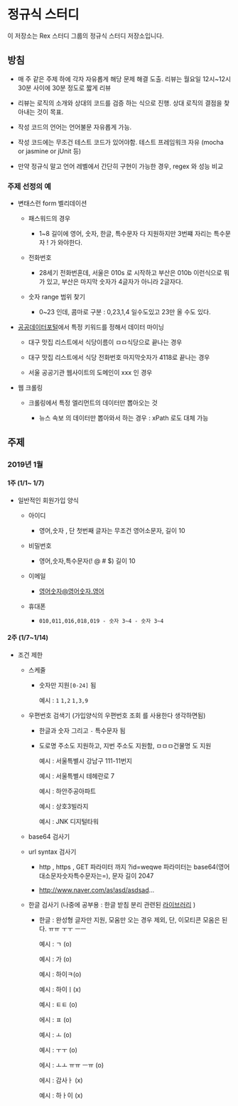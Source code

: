 # 정규식 스터디

이 저장소는 Rex 스터디 그룹의 정규식 스터디 저장소입니다. 
 
## 방침

- 매 주 같은 주제 하에 각자 자유롭게 해당 문제 해결 도출. 리뷰는 월요일 12시~12시 30분 사이에 30분 정도로 짧게 리뷰

- 리뷰는 로직의 소개와 상대의 코드를 검증 하는 식으로 진행. 상대 로직의 결점을 찾아내는 것이 목표.

- 작성 코드의 언어는 언어불문 자유롭게 가능.

- 작성 코드에는 무조건 테스트 코드가 있어야함. 테스트 프레임워크 자유 (mocha or jasmine or jUnit 등)

- 만약 정규식 말고 언어 레벨에서 간단히 구현이 가능한 경우, regex 와 성능 비교


### 주제 선정의 예


- 변태스런 form 벨리데이션 

    - 패스워드의 경우
	 
        - 1~8 길이에 영어, 숫자, 한글, 특수문자 다 지원하지만 3번쨰 자리는 특수문자 ! 가 와야한다.
		 
    - 전화번호
     
        - 28세기 전화번혼데, 서울은 010s 로 시작하고 부산은 010b 이런식으로 뭐가 있고, 부산은 마지막 숫자가 4글자가 아니라 2글자다.
		
    - 숫자 range 범위 찾기
 
        - 0~23 인데, 콤마로 구분 : 0,23,1,4  일수도있고 23만 올 수도 있다.
	

- [공공데이터포털](https://www.data.go.kr/)에서 특정 키워드를 정해서 데이터 마이닝

    - 대구 맛집 리스트에서 식당이름이 ㅁㅁ식당으로 끝나는 경우
       
    - 대구 맛집 리스트에서 식당 전화번호 마지막숫자가 4118로 끝나는 경우
		 
    - 서울 공공기관 웹사이트의 도메인이 xxx 인 경우 
	
- 웹 크롤링
 
    - 크롤링에서 특정 엘리먼트의 데이터만 뽑아오는 것

        - <span id="news-head">뉴스 속보</span> 의 데이터만 뽑아와서 하는 경우 : xPath 로도 대체 가능




## 주제

### 2019년 1월

#### 1주 (1/1~ 1/7)
	
- 일반적인 회원가입 양식

    - 아이디
 
        - 영어,숫자 , 단 첫번째 글자는 무조건 영어소문자, 길이 10
         
    - 비밀번호
     
        - 영어,숫자,특수문자(! @ # $) 길이 10
         
    - 이메일
 
        - 영어숫자@영어숫자.영어
     
    - 휴대폰
             
        - ```010,011,016,018,019 - 숫자 3~4 - 숫자 3~4```

#### 2주 (1/7~1/14)

- 조건 제한

    - 스케줄
             
        - 숫자만 지원```[0-24]``` 됨 
            
            예시 : ```1``` ```1,2``` ```1,3,9``` 

    - 우편번호 검색기 (가입양식의 우편번호 조회 를 사용한다 생각하면됨)
    
        - 한글과 숫자 그리고 ```-``` 특수문자 됨
        
        - 도로명 주소도 지원하고, 지번 주소도 지원함, ㅁㅁㅁ건물명 도 지원
    
            예시 : 서울특별시 강남구 111-11번지
            
            예시 : 서울특별시 테헤란로 7
            
            예시 : 하안주공아파트 
           
            예시 : 상호3빌라지
            
            예시 : JNK 디지털타워
            
    - base64 검사기
        
    - url syntax 검사기
   
        - http , https , GET 파라미터 까지 ?id=weqwe 파라미터는 base64(영어대소문자숫자특수문자는=), 문자 길이 2047
    
        - http://www.naver.com/as!asd/asdsad... 
             
    - 한글 검사기 (나중에 공부용 : 한글 받침 분리 관련된 [라이브러리](https://github.com/e-/Hangul.js/) )
    
        - 한글 : 완성형 글자만 지원, 모움만 오는 경우 제외, 단, 이모티콘 모움은 된다. ㅠㅠ ㅜㅜ ㅡㅡ
        
            예시 : ㄱ (o)
            
            예시 : 가 (o)
            
            예시 : 하이ㅋ(o)
            
            예시 : 하이ㅣ(x)
            
            예시 : ㅌㅌ (o)
            
            에시 : ㅍ (o)
            
            예시 : ㅗ (o)
            
            예시 : ㅜㅜ (o)
             
            에시 : ㅗㅗ ㅠㅠ ㅡㅠ (o)
            
            에시 : 감사ㅏ (x)
            
            예시 : 하ㅏ이 (x)
            